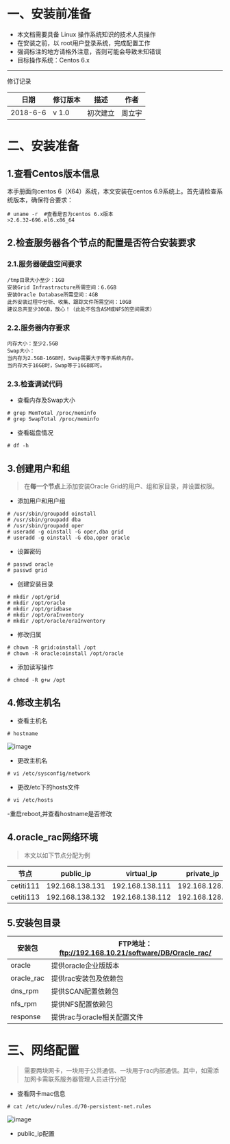 # 一、安装前准备

- 本文档需要具备 Linux 操作系统知识的技术人员操作
- 在安装之前，以 root用户登录系统，完成配置工作
- 强调标注的地方请格外注意，否则可能会导致未知错误
- 目标操作系统：Centos 6.x

---

修订记录

日期| 修订版本|描述|作者
---|---|---|---
2018-6-6 | v 1.0 |初次建立|周立宇

# 二、安装准备

## 1.查看Centos版本信息

本手册面向centos 6（X64）系统，本文安装在centos 6.9系统上。首先请检查系统版本，确保符合要求：

```
# uname -r  #查看是否为centos 6.x版本
>2.6.32-696.el6.x86_64

```
## 2.检查服务器各个节点的配置是否符合安装要求

### 2.1.服务器硬盘空间要求

```
/tmp目录大小至少：1GB
安装Grid Infrastracture所需空间：6.6GB
安装Oracle Database所需空间：4GB
此外安装过程中分析、收集、跟踪文件所需空间：10GB
建议总共至少30GB，放心！（此处不包含ASM或NFS的空间需求）

```
### 2.2.服务器内存要求

```
内存大小：至少2.5GB
Swap大小：
当内存为2.5GB-16GB时，Swap需要大于等于系统内存。
当内存大于16GB时，Swap等于16GB即可。

```
### 2.3.检查调试代码

- 查看内存及Swap大小

```
# grep MemTotal /proc/meminfo
# grep SwapTotal /proc/meminfo

```
- 查看磁盘情况

```
# df -h
```
## 3.创建用户和组

> 在**每一个节点**上添加安装Oracle Grid的用户、组和家目录，并设置权限。

- 添加用户和用户组

```
# /usr/sbin/groupadd oinstall
# /usr/sbin/groupadd dba
# /usr/sbin/groupadd oper
# useradd -g oinstall -G oper,dba grid
# useradd -g oinstall -G dba,oper oracle

```

- 设置密码

```
# passwd oracle
# passwd grid

```

- 创建安装目录

```
# mkdir /opt/grid
# mkdir /opt/oracle
# mkdir /opt/gridbase
# mkdir /opt/oraInventory
# mkdir /opt/oracle/oraInventory
```
- 修改归属

```
# chown -R grid:oinstall /opt
# chown -R oracle:oinstall /opt/oracle

```

- 添加读写操作

```
# chmod -R g+w /opt
```

## 4.修改主机名

- 查看主机名


```
# hostname
```

![image](https://github.com/zouzouPi/oracle-/blob/master/oracle_picture/网络配置/修改主机名1.png)

- 更改主机名

```
# vi /etc/sysconfig/network

```
- 更改/etc下的hosts文件

```
# vi /etc/hosts
```
-重启reboot,并查看hostname是否修改


## 4.oracle_rac网络环境
> 本文以如下节点分配为例

节点|public_ip|virtual_ip|private_ip|scan_ip
---|---|---|---|---
cetiti111|192.168.138.131|192.168.138.111|	192.168.128.1|192.168.138.115
cetiti113|192.168.138.132|192.168.138.112|	192.168.128.2|192.168.138.115

## 5.安装包目录

安装包| FTP地址：ftp://192.168.10.21/software/DB/Oracle_rac/
---|---
oracle | 提供oracle企业版版本
oracle_rac |提供rac安装包及依赖包
dns_rpm |提供SCAN配置依赖包
nfs_rpm |提供NFS配置依赖包
response |提供rac与oracle相关配置文件

# 三、网络配置

> 需要两块网卡，一块用于公共通信、一块用于rac内部通信。其中，如需添加网卡需联系服务器管理人员进行分配

- 查看网卡mac信息

```
# cat /etc/udev/rules.d/70-persistent-net.rules
```
![image](网卡信息.png)
- public_ip配置

